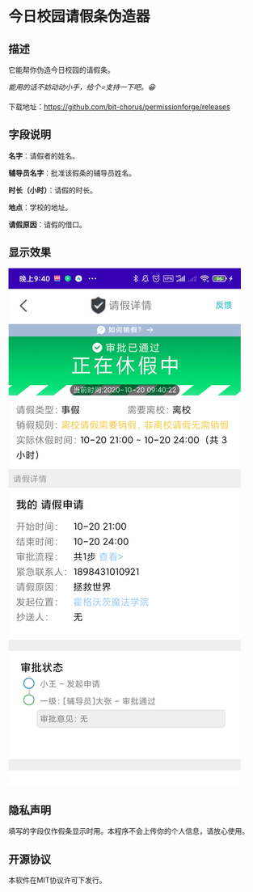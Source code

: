 # 今日校园请假条伪造器

## 描述

它能帮你伪造今日校园的请假条。

*能用的话不妨动动小手，给个⭐支持一下吧。😀*

下载地址：https://github.com/bit-chorus/permissionforge/releases

## 字段说明

**名字**：请假者的姓名。

**辅导员名字**：批准该假条的辅导员姓名。

**时长（小时）**：请假的时长。

**地点**：学校的地址。

**请假原因**：请假的借口。

## 显示效果

![](https://github.com/bit-chorus/permissionforge/blob/master/images/show.jpg)

## 隐私声明

填写的字段仅作假条显示时用。本程序不会上传你的个人信息，请放心使用。

## 开源协议

本软件在MIT协议许可下发行。

